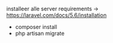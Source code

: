 installeer alle server requirements -> https://laravel.com/docs/5.6/installation

- composer install
- php artisan migrate
